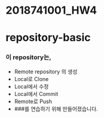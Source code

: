 # 2018741001_HW4
# repository-basic
### 이 repository는,
* Remote repository 의 생성
* Local로 Clone
* Local에서 수정
* Local에서 Commit
* Remote로 Push
* ###를 연습하기 위해 만들어졌습니다.